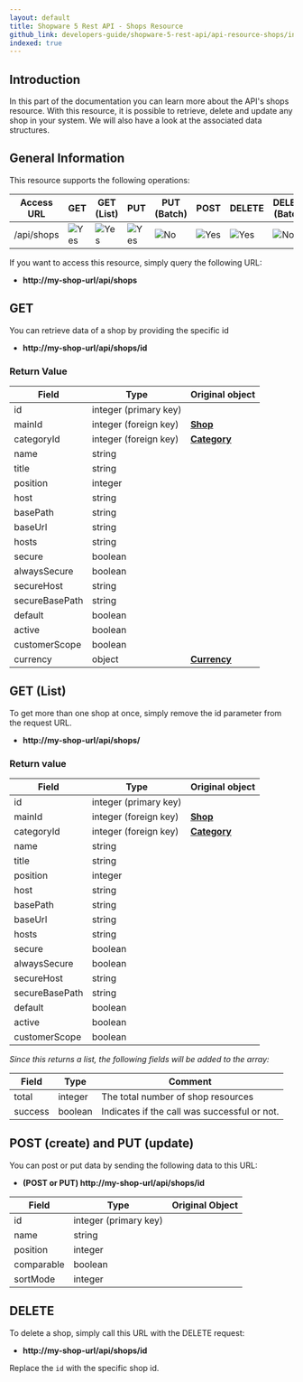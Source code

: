 ```yaml
---
layout: default
title: Shopware 5 Rest API - Shops Resource
github_link: developers-guide/shopware-5-rest-api/api-resource-shops/index.md
indexed: true
---
```


## Introduction

In this part of the documentation you can learn more about the API's shops resource. With this resource, it is possible to retrieve, delete and update any shop in your system. We will also have a look at the associated data structures.

## General Information

This resource supports the following operations:

|  Access URL                 | GET                   | GET (List)            | PUT                   | PUT (Batch)         | POST                  | DELETE                | DELETE (Batch)      |
|-----------------------------|-----------------------|-----------------------|-----------------------|---------------------|-----------------------|-----------------------|---------------------|
| /api/shops		          | ![Yes](./img/yes.png) | ![Yes](./img/yes.png) | ![Yes](./img/yes.png) | ![No](./img/no.png) | ![Yes](./img/yes.png) | ![Yes](./img/yes.png) | ![No](./img/no.png) |

If you want to access this resource, simply query the following URL:

* **http://my-shop-url/api/shops**

## GET

You can retrieve data of a shop by providing the specific id

* **http://my-shop-url/api/shops/id**


### Return Value

| Field               | Type                  | Original object                                 |
|---------------------|-----------------------|-------------------------------------------------|
| id 	         	  | integer (primary key) |                                                 |
| mainId	      	  | integer (foreign key) | **[Shop](./models/#shop)**                      |
| categoryId		  | integer (foreign key) | **[Category](./models/#category)**				|
| name		      	  | string				  | 		                                        |
| title				  | string				  | 												|
| position			  | integer				  | 												|
| host				  | string				  | 												|
| basePath			  | string				  | 												|
| baseUrl			  | string				  | 												|
| hosts				  | string				  | 												|
| secure			  | boolean				  | 												|
| alwaysSecure		  | boolean				  | 												|
| secureHost		  | string				  | 												|
| secureBasePath	  | string				  | 												|
| default			  | boolean				  | 												|
| active			  | boolean				  | 												|
| customerScope		  | boolean				  | 												|
| currency			  | object				  | **[Currency](./models/#currency)**				|

## GET (List)

To get more than one shop at once, simply remove the id parameter from the request URL.

* **http://my-shop-url/api/shops/**

### Return value

| Field               | Type                  | Original object                                 |
|---------------------|-----------------------|-------------------------------------------------|
| id 	         	  | integer (primary key) |                                                 |
| mainId	      	  | integer (foreign key) | **[Shop](./models/#shop)**                      |
| categoryId		  | integer (foreign key) | **[Category](./models/#category)**				|
| name		      	  | string				  | 		                                        |
| title				  | string				  | 												|
| position			  | integer				  | 												|
| host				  | string				  | 												|
| basePath			  | string				  | 												|
| baseUrl			  | string				  | 												|
| hosts				  | string				  | 												|
| secure			  | boolean				  | 												|
| alwaysSecure		  | boolean				  | 												|
| secureHost		  | string				  | 												|
| secureBasePath	  | string				  | 												|
| default			  | boolean				  | 												|
| active			  | boolean				  | 												|
| customerScope		  | boolean				  | 												|

*Since this returns a list, the following fields will be added to the array:*

| Field               | Type                  | Comment			                                |
|---------------------|-----------------------|-------------------------------------------------|
| total				  | integer				  | The total number of shop resources              |
| success		      | boolean				  | Indicates if the call was successful or not.    |

## POST (create) and PUT (update)
You can post or put data by sending the following data to this URL:

* **(POST or PUT) http://my-shop-url/api/shops/id**

| Field               | Type                  | Original Object			                                |
|---------------------|-----------------------|---------------------------------------------------------|
| id				  | integer (primary key) |															|
| name				  | string				  |															|
| position			  | integer				  |															|
| comparable		  | boolean				  |															|
| sortMode			  | integer				  |															|

## DELETE
To delete a shop, simply call this URL with the DELETE request:

* **http://my-shop-url/api/shops/id**

Replace the `id` with the specific shop id.